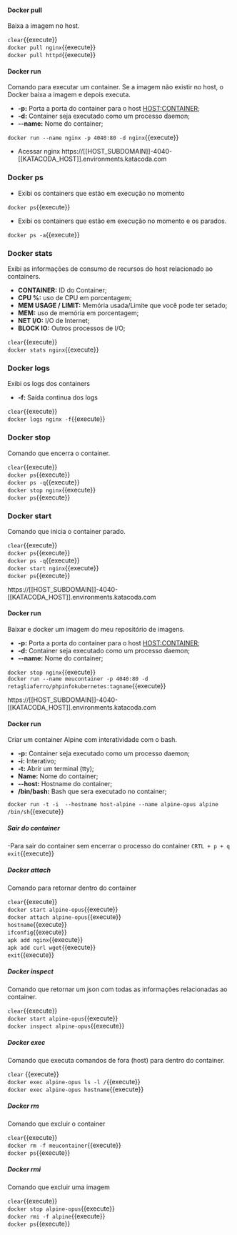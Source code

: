 #### Docker pull
Baixa a imagem no host.

`clear`{{execute}} <br>
`docker pull nginx`{{execute}} <br>
`docker pull httpd`{{execute}}

#### Docker run
Comando para executar um container. Se a imagem não existir no host, o Docker baixa a imagem e depois executa.

- **-p:** Porta a porta do container para o host <HOST:CONTAINER>;
- **-d:** Container seja executado como um processo daemon;
- **--name:** Nome do container;

`docker run --name nginx -p 4040:80 -d nginx`{{execute}}

- Acessar nginx
https://[[HOST_SUBDOMAIN]]-4040-[[KATACODA_HOST]].environments.katacoda.com

### Docker ps

- Exibi os containers que estão em execução no momento

`docker ps`{{execute}}

- Exibi os containers que estão em execução no momento e os parados.

`docker ps -a`{{execute}}


### Docker stats

Exibi as informações de consumo de recursos do host relacionado ao containers.

- **CONTAINER:** ID do Container;
- **CPU %:** uso de CPU em porcentagem;
- **MEM USAGE / LIMIT:** Memória usada/Limite que você pode ter setado;
- **MEM:** uso de memória em porcentagem;
- **NET I/O:** I/O de Internet;
- **BLOCK IO:** Outros processos de I/O;

`clear`{{execute}} <br>
`docker stats nginx`{{execute}}


### Docker logs

Exibi os logs dos containers

- **-f:** Saída continua dos logs

`clear`{{execute}} <br>
`docker logs nginx -f`{{execute}}

### Docker stop

Comando que encerra o container.

`clear`{{execute}} <br>
`docker ps`{{execute}} <br>
`docker ps -q`{{execute}} <br>
`docker stop nginx`{{execute}} <br>
`docker ps`{{execute}} <br>


### Docker start

Comando que inicia o container parado.

`clear`{{execute}} <br>
`docker ps`{{execute}} <br>
`docker ps -q`{{execute}} <br>
`docker start nginx`{{execute}} <br>
`docker ps`{{execute}} <br>

https://[[HOST_SUBDOMAIN]]-4040-[[KATACODA_HOST]].environments.katacoda.com


#### Docker run
Baixar e docker um imagem do meu repositório de imagens.

- **-p:** Porta a porta do container para o host <HOST:CONTAINER>;
- **-d:** Container seja executado como um processo daemon;
- **--name:** Nome do container;

`docker stop nginx`{{execute}} <br>
`docker run --name meucontainer -p 4040:80 -d retagliaferro/phpinfokubernetes:tagname`{{execute}} <br>

https://[[HOST_SUBDOMAIN]]-4040-[[KATACODA_HOST]].environments.katacoda.com

#### Docker run

Criar um container Alpine com interatividade com o bash. 

- **-p:** Container seja executado como um processo daemon;
- **-i:** Interativo;
- **-t:** Abrir um terminal (tty);
- **Name:** Nome do container;
- **--host:** Hostname do container;
- **/bin/bash:** Bash que sera executado no container;

`docker run -t -i  --hostname host-alpine --name alpine-opus alpine /bin/sh`{{execute}}

##### Sair do container
-Para sair do container sem encerrar o processo do container `CRTL + p + q`<br>
`exit`{{execute}} <br>

##### Docker attach
Comando para retornar dentro do container

`clear`{{execute}} <br>
`docker start alpine-opus`{{execute}}  <br>
`docker attach alpine-opus`{{execute}} <br>
`hostname`{{execute}}  <br>
`ifconfig`{{execute}} <br>
`apk add nginx`{{execute}}  <br>
`apk add curl wget`{{execute}} <br>
`exit`{{execute}}

##### Docker inspect
Comando que retornar um json com todas as informações relacionadas ao container.

`clear`{{execute}}  <br>
`docker start alpine-opus`{{execute}}  <br>
`docker inspect alpine-opus`{{execute}}  <br>

##### Docker exec
Comando que executa comandos de fora (host) para dentro do container.

`clear` {{execute}} <br>
`docker exec alpine-opus ls -l /`{{execute}}  <br>
`docker exec alpine-opus hostname`{{execute}}  <br>

##### Docker rm
Comando que excluir o container

`clear`{{execute}} <br>
`docker rm -f meucontainer`{{execute}}  <br>
`docker ps`{{execute}}  <br>

##### Docker rmi
Comando que excluir uma imagem

`clear`{{execute}} <br>
`docker stop alpine-opus`{{execute}}  <br>
`docker rmi -f alpine`{{execute}}  <br>
`docker ps`{{execute}}  <br>
